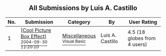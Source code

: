 ﻿<div align="center">

## All Submissions by Luis A\. Castillo

</div>

No.  | Submission | Category | By   | User Rating
---- | ---------- | -------- | ---- | -----------
1 | [\[Cool Picture Box Effect\]<br /><sup>2004-09-30 11:20:10</sup>](https://github.com/Planet-Source-Code/luis-a-castillo-cool-picture-box-effect__1-56430) | [Miscellaneous<br /><sup>Visual Basic</sup>](../ByCategory/miscellaneous__1-1.md) | Luis A\. Castillo | 4.5 (18 globes from 4 users)

